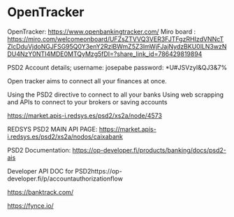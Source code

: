 # OpenTracker


OpenTracker: https://www.openbankingtracker.com/
Miro board : https://miro.com/welcomeonboard/UFZsZTVVQ3VER3FJTFgzRHIzdVNNcTZlcDduVjdoNGJFSG95Q0Y3enY2RzlBWmZ5Z3lmWjFJajNydzBKU0lLN3wzNDU4NzY0NTI4MDE0MTQyMzg5fDI=?share_link_id=786429819894

PSD2 Account details;
username: josepabe
password: *U#JSVzyl&QJ3&7%

Open tracker aims to connect all your finances at once.

Using the PSD2 directive to connect to all your banks
Using web scrapping and APIs to connect to your brokers or saving accounts


https://market.apis-i.redsys.es/psd2/xs2a/node/4573



REDSYS PSD2 MAIN API PAGE: https://market.apis-i.redsys.es/psd2/xs2a/nodos/caixabank

PSD2 Documentation: https://op-developer.fi/products/banking/docs/psd2-ais

Developer API DOC for PSD2https://op-developer.fi/p/accountauthorizationflow


https://banktrack.com/

https://fynce.io/
